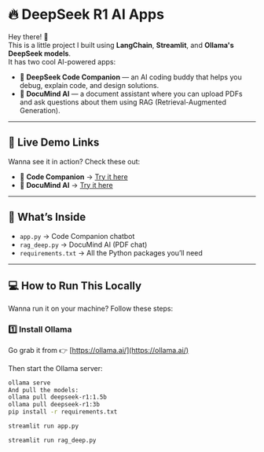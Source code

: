 # 🔥 DeepSeek R1 AI Apps

Hey there! 👋  
This is a little project I built using **LangChain**, **Streamlit**, and **Ollama's DeepSeek models**.  
It has two cool AI-powered apps:

- 🧠 **DeepSeek Code Companion** — an AI coding buddy that helps you debug, explain code, and design solutions.
- 📘 **DocuMind AI** — a document assistant where you can upload PDFs and ask questions about them using RAG (Retrieval-Augmented Generation).

---

## 🚀 Live Demo Links

Wanna see it in action? Check these out:

- 🧠 **Code Companion** → [Try it here](https://adithya-te-deepseek-r1-model-app-t1xrax.streamlit.app/)
- 📘 **DocuMind AI** → [Try it here](https://adithya-te-deepseek-r1-model-rag-deep-qgrquy.streamlit.app/)

---

## 📂 What’s Inside

- `app.py` → Code Companion chatbot  
- `rag_deep.py` → DocuMind AI (PDF chat)  
- `requirements.txt` → All the Python packages you’ll need  

---

## 💻 How to Run This Locally

Wanna run it on your machine? Follow these steps:

### 1️⃣ Install Ollama  
Go grab it from 👉 [https://ollama.ai/](https://ollama.ai/)  

Then start the Ollama server:
```bash
ollama serve
And pull the models:
ollama pull deepseek-r1:1.5b
ollama pull deepseek-r1:3b
pip install -r requirements.txt

streamlit run app.py

streamlit run rag_deep.py


